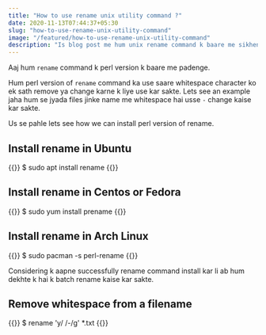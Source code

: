```yaml
---
title: "How to use rename unix utility command ?"
date: 2020-11-13T07:44:37+05:30
slug: "how-to-use-rename-unix-utility-command"
image: "/featured/how-to-use-rename-unix-utility-command"
description: "Is blog post me hum unix rename command k baare me sikhenge."
---
```



Aaj hum `rename` command k perl version k baare me padenge.

Hum perl version of `rename` command ka use saare whitespace character ko ek
sath remove ya change karne k liye use kar sakte. Lets see an example jaha hum
se jyada files jinke name me whitespace hai usse `-` change kaise kar sakte.

Us se pahle lets see how we can install perl version of rename.

## Install rename in Ubuntu

{{<clicommand>}}
$ sudo apt install rename
{{</clicommand>}}


## Install rename in Centos or Fedora 

{{<clicommand>}}
$ sudo yum install prename
{{</clicommand>}}

## Install rename in Arch Linux 

{{<clicommand>}}
$ sudo pacman -s perl-rename
{{</clicommand>}}

Considering k aapne successfully rename command install kar li ab hum dekhte k
hai k batch rename kaise kar sakte.

## Remove whitespace from a filename

{{<clicommand>}}
$ rename 'y/ /-/g' *.txt
{{</clicommand>}}
